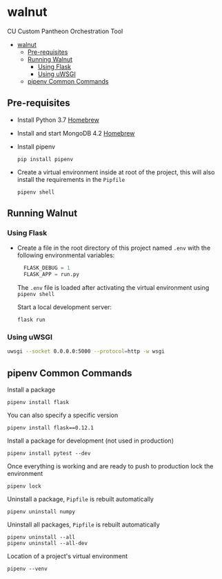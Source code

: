 # walnut

CU Custom Pantheon Orchestration Tool

- [walnut](#walnut)
  - [Pre-requisites](#pre-requisites)
  - [Running Walnut](#running-walnut)
    - [Using Flask](#using-flask)
    - [Using uWSGI](#using-uwsgi)
  - [pipenv Common Commands](#pipenv-common-commands)

## Pre-requisites

* Install Python 3.7 [Homebrew](https://docs.python-guide.org/starting/install3/osx/)
* Install and start MongoDB 4.2 [Homebrew](https://docs.mongodb.com/manual/tutorial/install-mongodb-on-os-x/)
* Install pipenv
  
    ```shell
    pip install pipenv
    ```

* Create a virtual environment inside at root of the project, this will also install the requirements in the `Pipfile`

  ```shell
  pipenv shell
  ```

## Running Walnut

### Using Flask

* Create a file in the root directory of this project named  `.env` with the following environmental variables:

  ```python
    FLASK_DEBUG = 1
    FLASK_APP = run.py
  ```

  The `.env` file is loaded after activating the virtual environment using `pipenv shell`

   Start a local development server:

   ```shell
   flask run
   ```

### Using uWSGI

  ```sh
  uwsgi --socket 0.0.0.0:5000 --protocol=http -w wsgi
  ```

## pipenv Common Commands

Install a package

```shell
pipenv install flask
```

You can also specify a specific version

```shell
pipenv install flask==0.12.1
```

Install a package for development (not used in production)

```shell
pipenv install pytest --dev
```

Once everything is working and are ready to push to production lock the environment

```shell
pipenv lock
```

Uninstall a package, `Pipfile` is rebuilt automatically

```shell
pipenv uninstall numpy
```

Uninstall all packages, `Pipfile` is rebuilt automatically

```shell
pipenv uninstall --all
pipenv uninstall --all-dev
```

Location of a project's virtual environment

```shell
pipenv --venv
```
